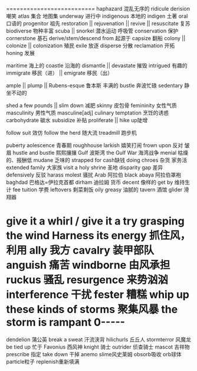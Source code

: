 






==========================
haphazard 混乱无序的
ridicule derision 嘲笑
atlas 集合 地图集
underway 进行中
indigenous 本地的
indigen 土著
oral 口语的
progenitor 祖先
restoration || rejuvenation || revive || resuscitate 复苏
biodiverse 物种丰富
scuba || snorkel 潜水运动 呼吸管
conservation 保护
cornerstone 基石
derive/stem/descend from 起源于
capsize 翻船
colony || colonize || colonization 殖民
exile 放逐
disperse 分散
reclamation 开拓
honing 发展
 
maritime 海上的 coastle 沿海的
dismantle || devastate 摧毁
intrigued 有趣的
immigrate 移民（进） || emigrate 移民（出）


ample || plump || Rubens-esque 鲁本斯 丰满的
bustle 奔波忙碌
sedentary 静坐不动的

shed a few pounds || slim down 减肥
skinny 皮包骨
femininity 女性气质
masculinity 男性气质 masculine[adj]
culinary temptation 烹饪的诱惑
carbohydrate 碳水
subsidize 补贴
proliferate || hike up陡增

follow suit 效仿
follow the herd 随大流
treadmill 跑步机

puberty aolescence 青春期
roughhouse larkish 嬉笑打闹
frown upon 反对 皱眉
hustle and bustle 熙熙攘攘
Gulf 波斯湾 the Gulf War 海湾战争
menial 枯燥的、报酬低
mudane 乏味的
strapped for cash缺钱
doing chroes 杂货 家务活
extended family 大家族
visit a holy shrine 圣地
disparity gap 差异
defensively 反驳
harass molest 骚扰
Arab 阿拉伯
black abaya 阿拉伯罩袍
baghdad 巴格达=伊拉克首都
dirham 迪拉姆 货币
decent 像样的
get by 维持生计
fee tuition 学费
leftovers 剩菜剩饭
oily greasy 油腻的
tavern 酒馆
glider 滑翔器


give it a whirl / give it a try
grasping the wind Harness its energy 抓住风，利用
ally 我方
cavalry 装甲部队
anguish 痛苦
windborne 由风承担
ruckus 骚乱
resurgence 来势汹汹
interference 干扰
fester 糟糕
whip up these kinds of storms  聚集风暴
the storm is rampant 0----- 
================
dendelion 蒲公英
break a sweat 汗流浃背
hilichurls 丘丘人
stormterror 风魔龙
be tied up 忙于
Favonius 西风神
knight 骑士 
outrider 侦查骑士
mascot 吉祥物
prescribe 指定
take down 干掉
anemo slime风史莱姆
obsorb吸收
orb球体
particle粒子
replenish重新填满